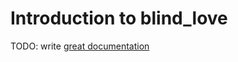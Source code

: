 # Introduction to blind_love

TODO: write [great documentation](http://jacobian.org/writing/what-to-write/)
